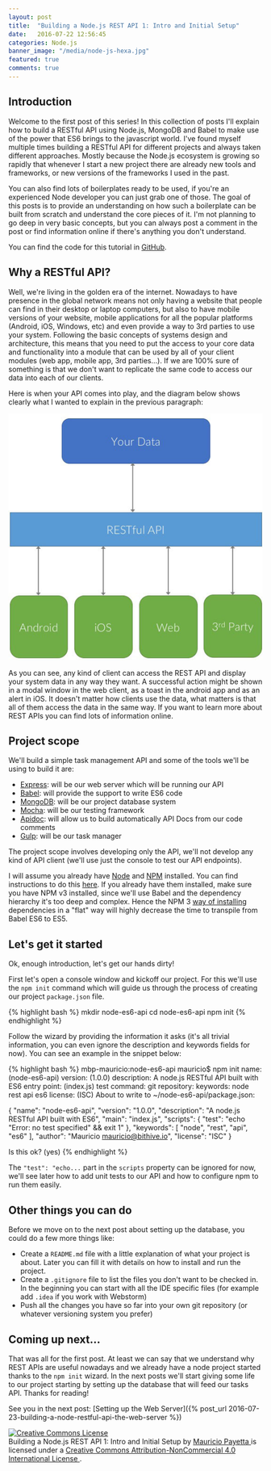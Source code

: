 ```yaml
---
layout: post
title:  "Building a Node.js REST API 1: Intro and Initial Setup"
date:   2016-07-22 12:56:45
categories: Node.js
banner_image: "/media/node-js-hexa.jpg"
featured: true
comments: true
---
```


## Introduction

<!--from-->
Welcome to the first post of this series! In this collection of posts I'll explain how to build a RESTful API using 
Node.js, MongoDB and Babel to make use of the power that ES6 brings to the javascript world.
I've found myself multiple times building a RESTful API for different projects and always taken different approaches.
Mostly because the Node.js ecosystem is growing so rapidly that whenever I start a new project there are already new
tools and frameworks, or new versions of the frameworks I used in the past.
<!--to-->

You can also find lots of boilerplates ready to be used, if you're an experienced Node developer you can just grab one
of those. The goal of this posts is to provide an understanding on how such a boilerplate can be built from scratch
and understand the core pieces of it. I'm not planning to go deep in very basic concepts, but you can always post a comment
in the post or find information online if there's anything you don't understand.

You can find the code for this tutorial in [GitHub](https://github.com/mpayetta/node-es6-rest-api).


## Why a RESTful API?

Well, we're living in the golden era of the internet. Nowadays to have presence in the global network means not only
having a website that people can find in their desktop or laptop computers, but also to have mobile versions of your
website, mobile applications for all the popular platforms (Android, iOS, Windows, etc) and even provide a way to 
3rd parties to use your system.
Following the basic concepts of systems design and architecture, this means that you need to put the access to your core
data and functionality into a module that can be used by all of your client modules (web app, mobile app, 3rd parties...).
If we are 100% sure of something is that we don't want to replicate the same code to access our data into each of our clients.

Here is when your API comes into play, and the diagram below shows clearly what I wanted to explain in the previous paragraph:

 
<img src="/media/REST-API.jpg">

As you can see, any kind of client can access the REST API and display your system data in any way they want. A 
successful action might be shown in a modal window in the web client, as a toast in the android app and as an alert
in iOS. It doesn't matter how clients use the data, what matters is that all of them access the data in the same
way. 
If you want to learn more about REST APIs you can find lots of information online.

## Project scope

We'll build a simple task management API and some of the tools we'll be using to build it are:

- [Express](https://expressjs.com/): will be our web server which will be running our API
- [Babel](https://babeljs.io/): will provide the support to write ES6 code
- [MongoDB](https://www.mongodb.com/): will be our project database system
- [Mocha](https://mochajs.org/): will be our testing framework
- [Apidoc](http://apidocjs.com/): will allow us to build automatically API Docs from our code comments
- [Gulp](http://gulpjs.com/): will be our task manager

The project scope involves developing only the API, we'll not develop any kind of API client (we'll use just the console
to test our API endpoints).

I will assume you already have [Node](https://nodejs.org/en/) and [NPM](https://www.npmjs.com/) installed. You can find
instructions to do this [here](https://docs.npmjs.com/getting-started/installing-node). 
If you already have them installed, make sure you have NPM v3 installed, since we'll use Babel and the dependency hierarchy
it's too deep and complex. Hence the NPM 3 [way of installing](https://docs.npmjs.com/how-npm-works/npm3) dependencies 
in a "flat" way will highly decrease the time to transpile from Babel ES6 to ES5.

## Let's get it started

Ok, enough introduction, let's get our hands dirty!

First let's open a console window and kickoff our project. For this we'll use the `npm init` command which will guide 
us through the process of creating our project `package.json` file. 

{% highlight bash %}
mkdir node-es6-api
cd node-es6-api
npm init
{% endhighlight %}

Follow the wizard by providing the information it asks (it's all trivial information, you can even ignore the description 
and keywords fields for now). You can see an example in the snippet below:

{% highlight bash %}
mbp-mauricio:node-es6-api mauricio$ npm init
name: (node-es6-api)
version: (1.0.0)
description: A node.js RESTful API built with ES6
entry point: (index.js)
test command:
git repository:
keywords: node rest api es6
license: (ISC)
About to write to ~/node-es6-api/package.json:

{
  "name": "node-es6-api",
  "version": "1.0.0",
  "description": "A node.js RESTful API built with ES6",
  "main": "index.js",
  "scripts": {
    "test": "echo \"Error: no test specified\" && exit 1"
  },
  "keywords": [ "node", "rest", "api", "es6" ],
  "author": "Mauricio <mauricio@bithive.io>",
  "license": "ISC"
}

Is this ok? (yes)
{% endhighlight %}

The `"test": "echo...` part in the `scripts` property can be ignored for now, we'll see later how to add unit tests to 
our API and how to configure npm to run them easily.

## Other things you can do

Before we move on to the next post about setting up the database, you could do a few more things like:

- Create a `README.md` file with a little explanation of what your project is about. Later you can fill it with details
on how to install and run the project.
- Create a `.gitignore` file to list the files you don't want to be checked in. In the beginning you can start with all the
IDE specific files (for example add `.idea` if you work with Webstorm)
- Push all the changes you have so far into your own git repository (or whatever versioning system you prefer)

## Coming up next...

That was all for the first post. At least we can say that we understand why REST APIs are useful nowadays and we already
have a node project started thanks to the `npm init` wizard.
In the next posts we'll start giving some life to our project starting by setting up the database that will feed our 
tasks API.
Thanks for reading! 

See you in the next post: [Setting up the Web Server]({% post_url 2016-07-23-building-a-node-restful-api-the-web-server  %})

<div class="cc">
    <a rel="license" href="http://creativecommons.org/licenses/by-nc/4.0/">
        <img alt="Creative Commons License" style="border-width:0" src="https://i.creativecommons.org/l/by-nc/4.0/88x31.png" />
    </a>
    <br/>
    <span xmlns:dct="http://purl.org/dc/terms/" href="http://purl.org/dc/dcmitype/Text" property="dct:title" rel="dct:type">
        Building a Node.js REST API 1: Intro and Initial Setup
    </span> 
    by 
    <a xmlns:cc="http://creativecommons.org/ns#" href="http://blog.mpayetta.com" property="cc:attributionName" rel="cc:attributionURL">
        Mauricio Payetta
    </a> 
    is licensed under a 
    <a rel="license" href="http://creativecommons.org/licenses/by-nc/4.0/">
        Creative Commons Attribution-NonCommercial 4.0 International License
    </a>.
</div>